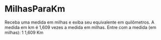 # MilhasParaKm
Receba uma medida em milhas e exiba seu equivalente em quilômetros. A medida em km é 1,609 vezes a medida em milhas.  Entre com a medida (em milhas): 1 1,609 Km
